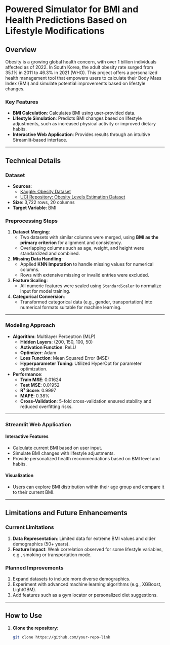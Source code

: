 # **Powered Simulator for BMI and Health Predictions Based on Lifestyle Modifications**

## **Overview**
Obesity is a growing global health concern, with over 1 billion individuals affected as of 2022. In South Korea, the adult obesity rate surged from 35.1% in 2011 to 46.3% in 2021 (WHO). This project offers a personalized health management tool that empowers users to calculate their Body Mass Index (BMI) and simulate potential improvements based on lifestyle changes.

### **Key Features**
- **BMI Calculation**: Calculates BMI using user-provided data.
- **Lifestyle Simulation**: Predicts BMI changes based on lifestyle adjustments, such as increased physical activity or improved dietary habits.
- **Interactive Web Application**: Provides results through an intuitive Streamlit-based interface.

---

## **Technical Details**

### **Dataset**
- **Sources**:
  - [Kaggle: Obesity Dataset](https://www.kaggle.com/datasets/suleymansulak/obesity-dataset)
  - [UCI Repository: Obesity Levels Estimation Dataset](https://archive.ics.uci.edu/dataset/544)
- **Size**: 3,722 rows, 20 columns
- **Target Variable**: BMI

### **Preprocessing Steps**
1. **Dataset Merging**:
   - Two datasets with similar columns were merged, using **BMI as the primary criterion** for alignment and consistency.
   - Overlapping columns such as age, weight, and height were standardized and combined.
2. **Missing Data Handling**:
   - Applied **KNN Imputation** to handle missing values for numerical columns.
   - Rows with extensive missing or invalid entries were excluded.
3. **Feature Scaling**:
   - All numeric features were scaled using `StandardScaler` to normalize input for model training.
4. **Categorical Conversion**:
   - Transformed categorical data (e.g., gender, transportation) into numerical formats suitable for machine learning.

---

### **Modeling Approach**
- **Algorithm**: Multilayer Perceptron (MLP)
  - **Hidden Layers**: (200, 150, 100, 50)
  - **Activation Function**: ReLU
  - **Optimizer**: Adam
  - **Loss Function**: Mean Squared Error (MSE)
  - **Hyperparameter Tuning**: Utilized HyperOpt for parameter optimization.
- **Performance**:
  - **Train MSE**: 0.01624
  - **Test MSE**: 0.01952
  - **R² Score**: 0.9997
  - **MAPE**: 0.38%
  - **Cross-Validation**: 5-fold cross-validation ensured stability and reduced overfitting risks.

---

### **Streamlit Web Application**
#### **Interactive Features**
- Calculate current BMI based on user input.
- Simulate BMI changes with lifestyle adjustments.
- Provide personalized health recommendations based on BMI level and habits.

#### **Visualization**
- Users can explore BMI distribution within their age group and compare it to their current BMI.

---

## **Limitations and Future Enhancements**

### **Current Limitations**
1. **Data Representation**: Limited data for extreme BMI values and older demographics (50+ years).
2. **Feature Impact**: Weak correlation observed for some lifestyle variables, e.g., smoking or transportation mode.

### **Planned Improvements**
1. Expand datasets to include more diverse demographics.
2. Experiment with advanced machine learning algorithms (e.g., XGBoost, LightGBM).
3. Add features such as a gym locator or personalized diet suggestions.

---

## **How to Use**

1. **Clone the repository**:
   ```bash
   git clone https://github.com/your-repo-link
